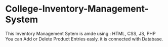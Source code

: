 # College-Inventory-Management-System
This Inventory Management Sytem is amde using : HTML, CSS, JS, PHP
You can Add or Delete Product Entries easly.
it is connected with Database.
